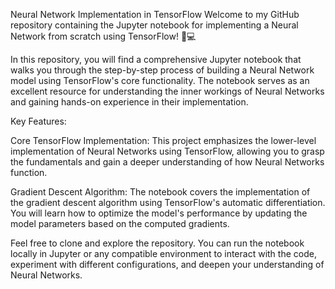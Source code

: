 Neural Network Implementation in TensorFlow
Welcome to my GitHub repository containing the Jupyter notebook for implementing a Neural Network from scratch using TensorFlow! 🧠💻

In this repository, you will find a comprehensive Jupyter notebook that walks you through the step-by-step process of building a Neural Network model using TensorFlow's core functionality. The notebook serves as an excellent resource for understanding the inner workings of Neural Networks and gaining hands-on experience in their implementation.

Key Features:

Core TensorFlow Implementation: This project emphasizes the lower-level implementation of Neural Networks using TensorFlow, allowing you to grasp the fundamentals and gain a deeper understanding of how Neural Networks function.

Gradient Descent Algorithm: The notebook covers the implementation of the gradient descent algorithm using TensorFlow's automatic differentiation. You will learn how to optimize the model's performance by updating the model parameters based on the computed gradients.

Feel free to clone and explore the repository. You can run the notebook locally in Jupyter or any compatible environment to interact with the code, experiment with different configurations, and deepen your understanding of Neural Networks.
